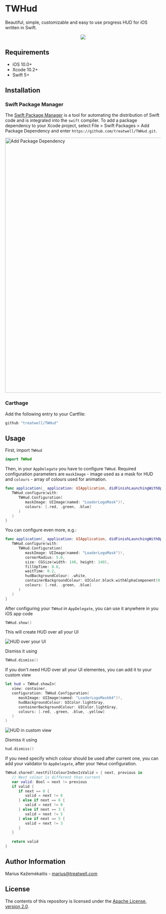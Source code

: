 # TWHud

Beautiful, simple, customizable and easy to use progress HUD for iOS written in Swift.

<div align="center">  
    
<a href="https://treatwell.com/tech/">
<img style="border-radius: 10%;" src="https://user-images.githubusercontent.com/39797949/72060244-42046680-32dc-11ea-9bf8-56e50e07de89.png" />
</a>

</div>

## Requirements

- iOS 10.0+
- Xcode 10.2+
- Swift 5+

## Installation

### Swift Package Manager

The [Swift Package Manager](https://swift.org/package-manager/) is a tool for automating the distribution of Swift code and is integrated into the `swift` compiler. To add a package dependency to your Xcode project, select File > Swift Packages > Add Package Dependency and enter `https://github.com/treatwell/TWHud.git`.

<img width="825" alt="Add Package Dependency" src="https://user-images.githubusercontent.com/39797949/72062278-269b5a80-32e0-11ea-83bc-341739a44424.png">

### Carthage

Add the following entry to your Cartfile:
```swift
github "treatwell/TWHud"
```

## Usage

First, import `TWHud`
```swift
import TWHud
```

Then, in your `AppDelegate` you have to configure `TWHud`. Required configuration parameters are `maskImage` - image used as a mask for HUD and `colours` - array of colours used for animation.
```swift
func application(_ application: UIApplication, didFinishLaunchingWithOptions launchOptions: [UIApplication.LaunchOptionsKey: Any]?) -> Bool {
   TWHud.configure(with:
      TWHud.Configuration(
         maskImage: UIImage(named: "LoaderLogoMask")!,
         colours: [.red, .green, .blue]
      )
   )
}
```

You can configure even more, e.g.:

```swift
func application(_ application: UIApplication, didFinishLaunchingWithOptions launchOptions: [UIApplication.LaunchOptionsKey: Any]?) -> Bool {
   TWHud.configure(with:
      TWHud.Configuration(
         maskImage: UIImage(named: "LoaderLogoMask")!,
         cornerRadius: 5.0,
         size: CGSize(width: 140, height: 140),
         fillUpTime: 0.6,
         waitTime: 0.2,
         hudBackgroundColour: .white,
         containerBackgroundColour: UIColor.black.withAlphaComponent(0.5),
         colours: [.red, .green, .blue]
      )
   )
}
```

After configuring your `TWHud` in `AppDelegate`, you can use it anywhere in you iOS app code

```swift
TWHud.show()
```

This will create HUD over all your UI

![HUD over your UI](https://user-images.githubusercontent.com/39797949/72069054-f909dd80-32ee-11ea-9d27-e34291cfbb02.gif)

Dismiss it using

```swift
TWHud.dismiss()
```

If you don't need HUD over all your UI elementes, you can add it to your custom view

```swift
let hud = TWHud.showIn(
   view: container, 
   configuration: TWHud.Configuration(
      maskImage: UIImage(named: "LoaderLogoMask64")!,
      hudBackgroundColour: UIColor.lightGray,
      containerBackgroundColour: UIColor.lightGray,
      colours: [.red, .green, .blue, .yellow]
   )
)  
```

![HUD in custom view](https://user-images.githubusercontent.com/39797949/72069106-1f2f7d80-32ef-11ea-8340-b06fbca77875.gif)


Dismiss it using

```swift
hud.dismiss()
```

If you need specify which colour should be used after current one, you can add your validator to `AppDelegate`, after your `TWHud` configuration.

```swift
TWHud.shared?.nextFillColourIndexIsValid = { next, previous in
   // Next colour is different than current
   var valid: Bool = next != previous
   if valid {
      if next == 0 {
         valid = next != 6
      } else if next == 6 {
         valid = next != 0
      } else if next == 3 {
         valid = next != 5
      } else if next == 5 {
         valid = next != 3
      }
   }
            
   return valid
}
```

## Author Information
Marius Kažemėkaitis - marius@treatwell.com

## License
The contents of this repository is licensed under the [Apache License, version 2.0](http://www.apache.org/licenses/LICENSE-2.0).
